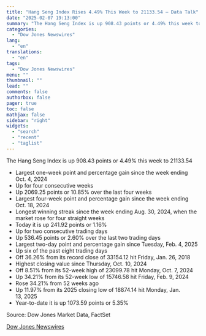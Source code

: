 ```yaml
---
title: "Hang Seng Index Rises 4.49% This Week to 21133.54 — Data Talk"
date: "2025-02-07 19:13:00"
summary: "The Hang Seng Index is up 908.43 points or 4.49% this week to 21133.54Largest one-week point and percentage gain since the week ending Oct. 4, 2024Up for four consecutive weeksUp 2069.25 points or 10.85% over the last four weeksLargest four-week point and percentage gain since the week ending Oct. 18,..."
categories:
  - "Dow Jones Newswires"
lang:
  - "en"
translations:
  - "en"
tags:
  - "Dow Jones Newswires"
menu: ""
thumbnail: ""
lead: ""
comments: false
authorbox: false
pager: true
toc: false
mathjax: false
sidebar: "right"
widgets:
  - "search"
  - "recent"
  - "taglist"
---
```


The Hang Seng Index is up 908.43 points or 4.49% this week to 21133.54

* Largest one-week point and percentage gain since the week ending Oct. 4, 2024
* Up for four consecutive weeks
* Up 2069.25 points or 10.85% over the last four weeks
* Largest four-week point and percentage gain since the week ending Oct. 18, 2024
* Longest winning streak since the week ending Aug. 30, 2024, when the market rose for four straight weeks
* Today it is up 241.92 points or 1.16%
* Up for two consecutive trading days
* Up 536.45 points or 2.60% over the last two trading days
* Largest two-day point and percentage gain since Tuesday, Feb. 4, 2025
* Up six of the past eight trading days
* Off 36.26% from its record close of 33154.12 hit Friday, Jan. 26, 2018
* Highest closing value since Thursday, Oct. 10, 2024
* Off 8.51% from its 52-week high of 23099.78 hit Monday, Oct. 7, 2024
* Up 34.21% from its 52-week low of 15746.58 hit Friday, Feb. 9, 2024
* Rose 34.21% from 52 weeks ago
* Up 11.97% from its 2025 closing low of 18874.14 hit Monday, Jan. 13, 2025
* Year-to-date it is up 1073.59 points or 5.35%

Source: Dow Jones Market Data, FactSet

[Dow Jones Newswires](https://www.tradingview.com/news/DJN_DN20250207004462:0-hang-seng-index-rises-4-49-this-week-to-21133-54-data-talk/)
